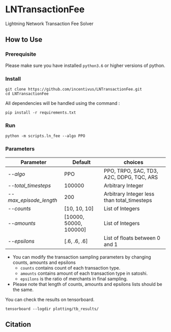 # LNTransactionFee
Lightning Network Transaction Fee Solver


## How to Use

### Prerequisite


Please make sure you have installed `python3.6` or higher versions of python.


### Install


```
git clone https://github.com/incentivus/LNTransactionFee.git
cd LNTransactionFee
```
All dependencies will be handled using the command :

```pip install -r requirements.txt```


### Run

```
python -m scripts.ln_fee --algo PPO
```

### Parameters

| Parameter              | Default | choices                                      |
|------------------------|--------|----------------------------------------------|
| _--algo_               | PPO    | PPO, TRPO, SAC, TD3, A2C, DDPG, TQC, ARS     |
| _--total_timesteps_    | 100000 | Arbitrary Integer                            |
| _--max_episode_length_ | 200    | Arbitrary Integer less than total_timesteps  |
| _--counts_             | [10, 10, 10] | List of Integers                             |
| _--amounts_            | [10000, 50000, 100000] | List of Integers |
| _--epsilons_           | [.6, .6, .6] | List of floats between 0 and 1               |

- You can modify the transaction sampling parameters by changing counts, amounts and epsilons
  - `counts` contains count of each transaction type. 
  - `amounts` contains amount of each transaction type in satoshi.
  - `epsilons` is the ratio of merchants in final sampling.
- Please note that length of counts, amounts and epsilons lists should be the same.




You can check the results on tensorboard.

```
tensorboard --logdir plotting/tb_results/
```

## Citation



